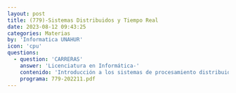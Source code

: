 ```yaml
---
layout: post
title: (779)-Sistemas Distribuidos y Tiempo Real
date: 2023-08-12 09:43:25
categories: Materias
by: 'Informatica UNAHUR'
icon: 'cpu'
questions:
  - question: 'CARRERAS'
    answer: 'Licenciatura en Informática-'
    contenido: 'Introducción a los sistemas de procesamiento distribuido y su terminología. Comunicación y sincronización en sistemas distribuidos, pasaje de mensaje y llamadas a procedimiento remoto (rpc). Tiempo, Sincronización y Coordinación Distribuida. Memoria compartida distribuida, asignación de tareas y balance de cargas (Algoritmos básicos). Manejo de Recursos y Sistemas de Archivos en Sistemas Distribuidos. Control de Concurrencia en sistemas distribuidos. Transacciones. Seguridad en sistemas distribuidos.'
    programa: 779-202211.pdf
---
```

